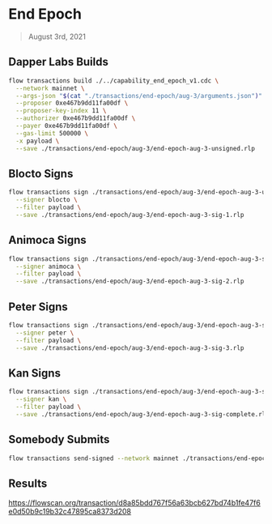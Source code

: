 # End Epoch
> August 3rd, 2021

## Dapper Labs Builds

```sh
flow transactions build ./../capability_end_epoch_v1.cdc \
  --network mainnet \
  --args-json "$(cat "./transactions/end-epoch/aug-3/arguments.json")" \
  --proposer 0xe467b9dd11fa00df \
  --proposer-key-index 11 \
  --authorizer 0xe467b9dd11fa00df \
  --payer 0xe467b9dd11fa00df \
  --gas-limit 500000 \
  -x payload \
  --save ./transactions/end-epoch/aug-3/end-epoch-aug-3-unsigned.rlp
```

## Blocto Signs

```sh
flow transactions sign ./transactions/end-epoch/aug-3/end-epoch-aug-3-unsigned.rlp \
  --signer blocto \
  --filter payload \
  --save ./transactions/end-epoch/aug-3/end-epoch-aug-3-sig-1.rlp
```

## Animoca Signs

```sh
flow transactions sign ./transactions/end-epoch/aug-3/end-epoch-aug-3-sig-1.rlp \
  --signer animoca \
  --filter payload \
  --save ./transactions/end-epoch/aug-3/end-epoch-aug-3-sig-2.rlp
```

## Peter Signs

```sh
flow transactions sign ./transactions/end-epoch/aug-3/end-epoch-aug-3-sig-2.rlp \
  --signer peter \
  --filter payload \
  --save ./transactions/end-epoch/aug-3/end-epoch-aug-3-sig-3.rlp
```

## Kan Signs

```sh
flow transactions sign ./transactions/end-epoch/aug-3/end-epoch-aug-3-sig-3.rlp \
  --signer kan \
  --filter payload \
  --save ./transactions/end-epoch/aug-3/end-epoch-aug-3-sig-complete.rlp
```

## Somebody Submits

```sh
flow transactions send-signed --network mainnet ./transactions/end-epoch/aug-3/end-epoch-aug-3-sig-complete.rlp
```

## Results

https://flowscan.org/transaction/d8a85bdd767f56a63bcb627bd74b1fe47f6e0d50b9c19b32c47895ca8373d208
